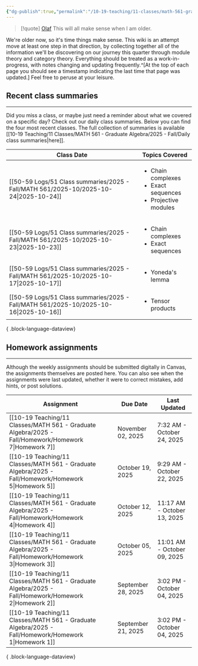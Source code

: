 ```yaml
---
{"dg-publish":true,"permalink":"/10-19-teaching/11-classes/math-561-graduate-algebra/2025-fall/math-561-home/","updated":"2025-09-27T14:31:05-07:00"}
---
```


> [!quote] [Olaf](https://en.wikipedia.org/wiki/Olaf_(Frozen))
> This will all make sense when I am older.

We're older now, so it's time things make sense. This wiki is an attempt move at least one step in that direction, by collecting together all of the information we'll be discovering on our journey this quarter through module theory and category theory. Everything should be treated as a work-in-progress, with notes changing and updating frequently.^[At the top of each page you should see a timestamp indicating the last time that page was updated.] Feel free to peruse at your leisure.

## Recent class summaries
---

Did you miss a class, or maybe just need a reminder about what we covered on a specific day? Check out our daily class summaries. Below you can find the four most recent classes. The full collection of summaries is available [[10-19 Teaching/11 Classes/MATH 561 - Graduate Algebra/2025 - Fall/Daily class summaries\|here]].

| Class Date                                                                               | Topics Covered                                                                       |
| ---------------------------------------------------------------------------------------- | ------------------------------------------------------------------------------------ |
| [[50-59 Logs/51 Class summaries/2025 - Fall/MATH 561/2025-10/2025-10-24\|2025-10-24]] | <ul><li>Chain complexes</li><li>Exact sequences</li><li>Projective modules</li></ul> |
| [[50-59 Logs/51 Class summaries/2025 - Fall/MATH 561/2025-10/2025-10-23\|2025-10-23]] | <ul><li>Chain complexes</li><li>Exact sequences</li></ul>                            |
| [[50-59 Logs/51 Class summaries/2025 - Fall/MATH 561/2025-10/2025-10-17\|2025-10-17]] | <ul><li>Yoneda's lemma</li></ul>                                                     |
| [[50-59 Logs/51 Class summaries/2025 - Fall/MATH 561/2025-10/2025-10-16\|2025-10-16]] | <ul><li>Tensor products</li></ul>                                                    |

{ .block-language-dataview}

## Homework assignments
---

Although the weekly assignments should be submitted digitally in Canvas, the assignments themselves are posted here. You can also see when the assignments were last updated, whether it were to correct mistakes, add hints, or post solutions.

| Assignment                                                                                               | Due Date           | Last Updated                |
| -------------------------------------------------------------------------------------------------------- | ------------------ | --------------------------- |
| [[10-19 Teaching/11 Classes/MATH 561 - Graduate Algebra/2025 - Fall/Homework/Homework 7\|Homework 7]] | November 02, 2025  | 7:32 AM - October 24, 2025  |
| [[10-19 Teaching/11 Classes/MATH 561 - Graduate Algebra/2025 - Fall/Homework/Homework 5\|Homework 5]] | October 19, 2025   | 9:29 AM - October 22, 2025  |
| [[10-19 Teaching/11 Classes/MATH 561 - Graduate Algebra/2025 - Fall/Homework/Homework 4\|Homework 4]] | October 12, 2025   | 11:17 AM - October 13, 2025 |
| [[10-19 Teaching/11 Classes/MATH 561 - Graduate Algebra/2025 - Fall/Homework/Homework 3\|Homework 3]] | October 05, 2025   | 11:01 AM - October 09, 2025 |
| [[10-19 Teaching/11 Classes/MATH 561 - Graduate Algebra/2025 - Fall/Homework/Homework 2\|Homework 2]] | September 28, 2025 | 3:02 PM - October 04, 2025  |
| [[10-19 Teaching/11 Classes/MATH 561 - Graduate Algebra/2025 - Fall/Homework/Homework 1\|Homework 1]] | September 21, 2025 | 3:02 PM - October 04, 2025  |

{ .block-language-dataview}
